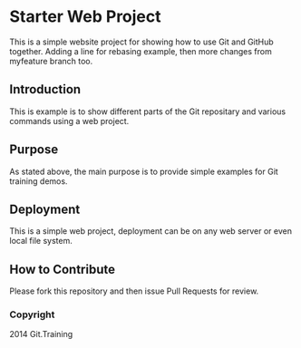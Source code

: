 # Starter Web Project
This is a simple website project for showing how to use Git and GitHub together. Adding a line for rebasing example, then more changes from myfeature branch too.

## Introduction
This is example is to show different parts of the Git repositary and various commands using a web project.

## Purpose
As stated above, the main purpose is to provide simple examples for Git training demos.

## Deployment
This is a simple web project, deployment can be on any web server or even local file system.

## How to Contribute
Please fork this repository and then issue Pull Requests for review.

### Copyright

2014 Git.Training
